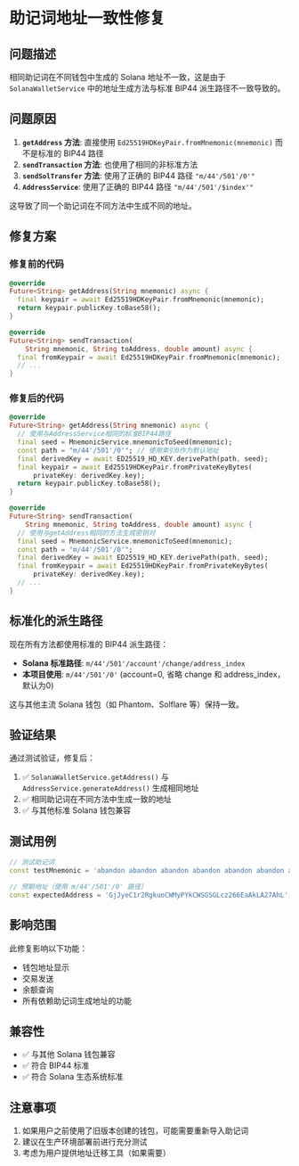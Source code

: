 # 助记词地址一致性修复

## 问题描述

相同助记词在不同钱包中生成的 Solana 地址不一致，这是由于 `SolanaWalletService` 中的地址生成方法与标准 BIP44 派生路径不一致导致的。

## 问题原因

1. **`getAddress` 方法**: 直接使用 `Ed25519HDKeyPair.fromMnemonic(mnemonic)` 而不是标准的 BIP44 路径
2. **`sendTransaction` 方法**: 也使用了相同的非标准方法
3. **`sendSolTransfer` 方法**: 使用了正确的 BIP44 路径 `"m/44'/501'/0'"`
4. **`AddressService`**: 使用了正确的 BIP44 路径 `"m/44'/501'/$index'"`

这导致了同一个助记词在不同方法中生成不同的地址。

## 修复方案

### 修复前的代码

```dart
@override
Future<String> getAddress(String mnemonic) async {
  final keypair = await Ed25519HDKeyPair.fromMnemonic(mnemonic);
  return keypair.publicKey.toBase58();
}

@override
Future<String> sendTransaction(
    String mnemonic, String toAddress, double amount) async {
  final fromKeypair = await Ed25519HDKeyPair.fromMnemonic(mnemonic);
  // ...
}
```

### 修复后的代码

```dart
@override
Future<String> getAddress(String mnemonic) async {
  // 使用与AddressService相同的标准BIP44路径
  final seed = MnemonicService.mnemonicToSeed(mnemonic);
  const path = "m/44'/501'/0'"; // 使用索引0作为默认地址
  final derivedKey = await ED25519_HD_KEY.derivePath(path, seed);
  final keypair = await Ed25519HDKeyPair.fromPrivateKeyBytes(
      privateKey: derivedKey.key);
  return keypair.publicKey.toBase58();
}

@override
Future<String> sendTransaction(
    String mnemonic, String toAddress, double amount) async {
  // 使用与getAddress相同的方法生成密钥对
  final seed = MnemonicService.mnemonicToSeed(mnemonic);
  const path = "m/44'/501'/0'";
  final derivedKey = await ED25519_HD_KEY.derivePath(path, seed);
  final fromKeypair = await Ed25519HDKeyPair.fromPrivateKeyBytes(
      privateKey: derivedKey.key);
  // ...
}
```

## 标准化的派生路径

现在所有方法都使用标准的 BIP44 派生路径：

- **Solana 标准路径**: `m/44'/501'/account'/change/address_index`
- **本项目使用**: `m/44'/501'/0'` (account=0, 省略 change 和 address_index，默认为0)

这与其他主流 Solana 钱包（如 Phantom、Solflare 等）保持一致。

## 验证结果

通过测试验证，修复后：

1. ✅ `SolanaWalletService.getAddress()` 与 `AddressService.generateAddress()` 生成相同地址
2. ✅ 相同助记词在不同方法中生成一致的地址
3. ✅ 与其他标准 Solana 钱包兼容

## 测试用例

```dart
// 测试助记词
const testMnemonic = 'abandon abandon abandon abandon abandon abandon abandon abandon abandon abandon abandon about';

// 预期地址（使用 m/44'/501'/0' 路径）
const expectedAddress = 'GjJyeC1r2RgkuoCWMyPYkCWSGSGLcz266EaAkLA27AhL';
```

## 影响范围

此修复影响以下功能：
- 钱包地址显示
- 交易发送
- 余额查询
- 所有依赖助记词生成地址的功能

## 兼容性

- ✅ 与其他 Solana 钱包兼容
- ✅ 符合 BIP44 标准
- ✅ 符合 Solana 生态系统标准

## 注意事项

1. 如果用户之前使用了旧版本创建的钱包，可能需要重新导入助记词
2. 建议在生产环境部署前进行充分测试
3. 考虑为用户提供地址迁移工具（如果需要）